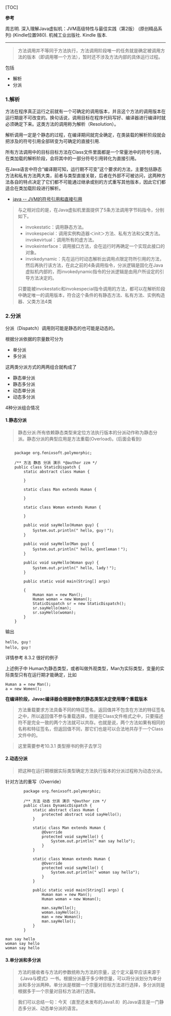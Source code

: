 [TOC]


**参考**

周志明. 深入理解Java虚拟机：JVM高级特性与最佳实践（第2版） (原创精品系列) (Kindle位置980). 机械工业出版社. Kindle 版本. 

----

>方法调用并不等同于方法执行，方法调用阶段唯一的任务就是确定被调用方法的版本（即调用哪一个方法），暂时还不涉及方法内部的具体运行过程。

包括

- 解析
- 分派

### 1.解析

方法在程序真正运行之前就有一个可确定的调用版本，并且这个方法的调用版本在运行期是不可改变的。换句话说，调用目标在程序代码写好、编译器进行编译时就必须确定下来。这类方法的调用称为解析（Resolution）。

解析调用一定是个静态的过程，在编译期间就完全确定，在类装载的解析阶段就会把涉及的符号引用全部转变为可确定的直接引用.

所有方法调用中的目标目标方法在Class文件里面都是一个常量池中的符号引用，在类加载的解析阶段，会将其中的一部分符号引用转化为直接引用。在Java语言中符合“编译期可知，运行期不可变”这个要求的方法，主要包括静态方法和私有方法两大类，前者与类型直接关联，后者在外部不可被访问，这两种方法各自的特点决定了它们都不可能通过继承或别的方式重写其他版本，因此它们都适合在类加载阶段进行解析。

- [java -- JVM的符号引用和直接引用](https://www.cnblogs.com/shinubi/articles/6116993.html)

>与之相对应的是，在Java虚拟机里面提供了5条方法调用字节码指令，分别如下。 
> 
> - invokestatic：调用静态方法。> - invokespecial：调用实例构造器＜init＞方法、私有方法和父类方法。invokevirtual：调用所有的虚方法。
> - invokeinterface：调用接口方法，会在运行时再确定一个实现此接口的对象。
> - invokedynamic：先在运行时动态解析出调用点限定符所引用的方法，然后再执行该方法，在此之前的4条调用指令，分派逻辑是固化在Java虚拟机内部的，而invokedynamic指令的分派逻辑是由用户所设定的引导方法决定的。
> 
> 只要能被invokestatic和invokespecial指令调用的方法，都可以在解析阶段中确定唯一的调用版本，符合这个条件的有静态方法、私有方法、实例构造器、父类方法4类### 2.分派

分派（Dispatch）调用则可能是静态的也可能是动态的。



根据分派依据的宗量数可分为

 - 单分派
 - 多分派

这两类分派方式的两两组合就构成了

 - 静态单分派
 - 静态多分派
 - 动态单分派
 - 动态多分派

4种分派组合情况

#### 1.静态分派


>静态分派:所有依赖静态类型来定位方法执行版本的分派动作称为静态分派。静态分派的典型应用是方法重载(Overload)。(后面会看到)

```

    package org.fenixsoft.polymorphic;

    /** 方法 静态 分派 演示 *@author zzm */
    public class StaticDispatch {
        static abstract class Human {

        }

        static class Man extends Human {

        }

        static class Woman extends Human {

        }

        public void sayHello(Human guy) {
            System.out.println(" hello, guy！");
        }

        public void sayHello(Man guy) {
            System.out.println(" hello, gentleman！");
        }

        public void sayHello(Woman guy) {
            System.out.println(" hello, lady！");
        }

        public static void main(String[] args)

        {
            Human man = new Man();
            Human woman = new Woman();
            StaticDispatch sr = new StaticDispatch();
            sr.sayHello(man);
            sr.sayHello(woman);
        }
    }
```输出 

```
hello, guy！ 
hello, guy！

```

详情参考 8.3.2 很好的例子

上述例子中 Human为静态类型，或者叫做外观类型，Man为实际类型，变量的实际类型只有在运行期才能确定，比如

```
Human a = new Man();
a = new Women();
```

**在编译阶段，Javac编译器会根据参数的静态类型决定使用哪个重载版本**

>方法重载要求方法具备不同的特征签名，返回值并不包含在方法的特征签名之中，所以返回值不参与重载选择，但是在Class文件格式之中，只要描述符不是完全一致的两个方法就可以共存。也就是说，两个方法如果有相同的名称和特征签名，但返回值不同，那它们也是可以合法地共存于一个Class文件中的。>这里需要参考10.3.1 类型擦书的例子去学习

#### 2.动态分派

>把这种在运行期根据实际类型确定方法执行版本的分派过程称为动态分派。

针对方法的重写（Override）

```
        package org.fenixsoft.polymorphic;

        /** 方法 动态 分派 演示 *@author zzm */
        public class DynamicDispatch {
            static abstract class Human {
                protected abstract void sayHello();
            }

            static class Man extends Human {
                @Override
                protected void sayHello() {
                    System.out.println(" man say hello");
                }
            }

            static class Woman extends Human {
                @Override
                protected void sayHello() {
                    System.out.println(" woman say hello");
                }
            }

            public static void main(String[] args) {
                Human man = new Man();
                Human woman = new Woman();

                man.sayHello();
                woman.sayHello();
                man = new Woman();
                man.sayHello();
            }
        }
```

```
man say hello 
woman say hello 
woman say hello

```

#### 3.单分派和多分派

>方法的接收者与方法的参数统称为方法的宗量，这个定义最早应该来源于《Java与模式》一书。根据分派基于多少种宗量，可以将分派划分为单分派和多分派两种。单分派是根据一个宗量对目标方法进行选择，多分派则是根据多于一个宗量对目标方法进行选择。>我们可以总结一句：今天（直至还未发布的Java1.8）的Java语言是一门静态多分派、动态单分派的语言。